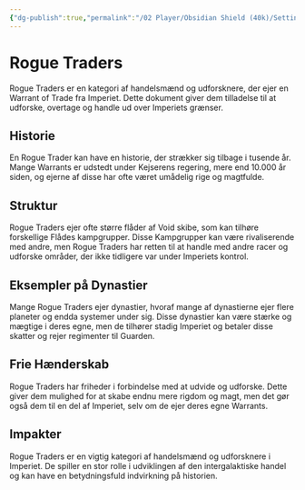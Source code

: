 ```yaml
---
{"dg-publish":true,"permalink":"/02 Player/Obsidian Shield (40k)/Setting Lore/Rogue Traders/","title":"Rogue Traders","tags":["Rogue Trader","Imperiet","Handel","Udforskning","Frie Hænderskab"]}
---
```



# Rogue Traders

Rogue Traders er en kategori af handelsmænd og udforsknere, der ejer en Warrant of Trade fra Imperiet. Dette dokument giver dem tilladelse til at udforske, overtage og handle ud over Imperiets grænser.

## Historie
En Rogue Trader kan have en historie, der strækker sig tilbage i tusende år. Mange Warrants er udstedt under Kejserens regering, mere end 10.000 år siden, og ejerne af disse har ofte været umådelig rige og magtfulde.

## Struktur
Rogue Traders ejer ofte større flåder af Void skibe, som kan tilhøre forskellige Flådes kampgrupper. Disse Kampgrupper kan være rivaliserende med andre, men Rogue Traders har retten til at handle med andre racer og udforske områder, der ikke tidligere var under Imperiets kontrol.

## Eksempler på Dynastier
Mange Rogue Traders ejer dynastier, hvoraf mange af dynastierne ejer flere planeter og endda systemer under sig. Disse dynastier kan være stærke og mægtige i deres egne, men de tilhører stadig Imperiet og betaler disse skatter og rejer regimenter til Guarden.

## Frie Hænderskab
Rogue Traders har friheder i forbindelse med at udvide og udforske. Dette giver dem mulighed for at skabe endnu mere rigdom og magt, men det gør også dem til en del af Imperiet, selv om de ejer deres egne Warrants.

## Impakter
Rogue Traders er en vigtig kategori af handelsmænd og udforsknere i Imperiet. De spiller en stor rolle i udviklingen af den intergalaktiske handel og kan have en betydningsfuld indvirkning på historien.